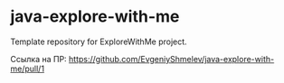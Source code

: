 # java-explore-with-me
Template repository for ExploreWithMe project.

Ссылка на ПР: https://github.com/EvgeniyShmelev/java-explore-with-me/pull/1